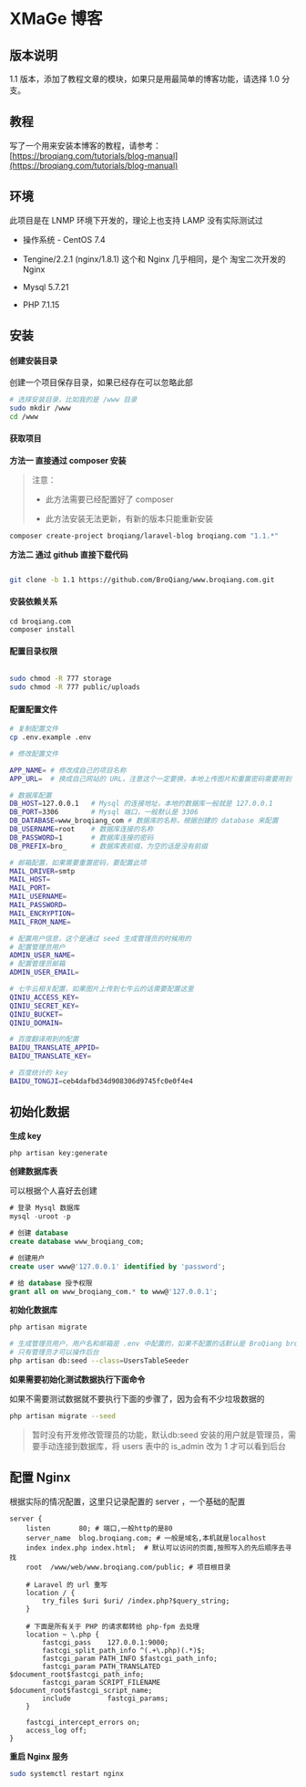 # XMaGe 博客

## 版本说明

1.1 版本，添加了教程文章的模块，如果只是用最简单的博客功能，请选择 1.0 分支。

## 教程

写了一个用来安装本博客的教程，请参考： [https://broqiang.com/tutorials/blog-manual](https://broqiang.com/tutorials/blog-manual)

## 环境

此项目是在 LNMP 环境下开发的，理论上也支持 LAMP 没有实际测试过

- 操作系统 - CentOS 7.4

- Tengine/2.2.1 (nginx/1.8.1) 这个和 Nginx 几乎相同，是个 淘宝二次开发的 Nginx

- Mysql 5.7.21 

- PHP 7.1.15 


## 安装

#### 创建安装目录

创建一个项目保存目录，如果已经存在可以忽略此部

```bash
# 选择安装目录，比如我的是 /www 目录
sudo mkdir /www
cd /www
```

#### 获取项目

__方法一 直接通过 composer 安装__

> 注意：
> 
> - 此方法需要已经配置好了 composer
> 
> - 此方法安装无法更新，有新的版本只能重新安装

```bash
composer create-project broqiang/laravel-blog broqiang.com "1.1.*" 
```

__方法二 通过 github 直接下载代码__

```bash

git clone -b 1.1 https://github.com/BroQiang/www.broqiang.com.git

```

#### 安装依赖关系

```
cd broqiang.com
composer install
```

#### 配置目录权限

```bash

sudo chmod -R 777 storage
sudo chmod -R 777 public/uploads
```

#### 配置配置文件

```bash
# 复制配置文件
cp .env.example .env

# 修改配置文件

APP_NAME= # 修改成自己的项目名称
APP_URL=  # 换成自己网站的 URL，注意这个一定要换，本地上传图片和重置密码需要用到

# 数据库配置
DB_HOST=127.0.0.1   # Mysql 的连接地址，本地的数据库一般就是 127.0.0.1
DB_PORT=3306        # Mysql 端口，一般默认是 3306
DB_DATABASE=www_broqiang_com # 数据库的名称，根据创建的 database 来配置
DB_USERNAME=root    # 数据库连接的名称
DB_PASSWORD=1       # 数据库连接的密码
DB_PREFIX=bro_      # 数据库表前缀，为空的话是没有前缀

# 邮箱配置，如果需要重置密码，要配置此项
MAIL_DRIVER=smtp
MAIL_HOST=
MAIL_PORT=
MAIL_USERNAME=
MAIL_PASSWORD=
MAIL_ENCRYPTION=
MAIL_FROM_NAME=

# 配置用户信息，这个是通过 seed 生成管理员的时候用的
# 配置管理员用户
ADMIN_USER_NAME=
# 配置管理员邮箱
ADMIN_USER_EMAIL=

# 七牛云相关配置，如果图片上传到七牛云的话需要配置这里
QINIU_ACCESS_KEY=
QINIU_SECRET_KEY=
QINIU_BUCKET=
QINIU_DOMAIN=

# 百度翻译用到的配置
BAIDU_TRANSLATE_APPID=
BAIDU_TRANSLATE_KEY=

# 百度统计的 key
BAIDU_TONGJI=ceb4dafbd34d908306d9745fc0e0f4e4
```

## 初始化数据

__生成 key__

```bash
php artisan key:generate
```

__创建数据库表__

可以根据个人喜好去创建

```sql
# 登录 Mysql 数据库
mysql -uroot -p

# 创建 database
create database www_broqiang_com;

# 创建用户
create user www@'127.0.0.1' identified by 'password';

# 给 database 授予权限
grant all on www_broqiang_com.* to www@'127.0.0.1'; 
```

__初始化数据库__

```bash
php artisan migrate

# 生成管理员用户，用户名和邮箱是 .env 中配置的，如果不配置的话默认是 BroQiang broqiang@qq.com
# 只有管理员才可以操作后台
php artisan db:seed --class=UsersTableSeeder
```

__如果需要初始化测试数据执行下面命令__

如果不需要测试数据就不要执行下面的步骤了，因为会有不少垃圾数据的

```bash
php artisan migrate --seed
```

> 暂时没有开发修改管理员的功能，默认db:seed 安装的用户就是管理员，需要手动连接到数据库，将 users 表中的 is_admin 改为 1 才可以看到后台

## 配置 Nginx

根据实际的情况配置，这里只记录配置的 server ，一个基础的配置

```nginx
server {
    listen       80; # 端口,一般http的是80
    server_name  blog.broqiang.com; # 一般是域名,本机就是localhost
    index index.php index.html;  # 默认可以访问的页面,按照写入的先后顺序去寻找
    root  /www/web/www.broqiang.com/public; # 项目根目录

    # Laravel 的 url 重写
    location / {
        try_files $uri $uri/ /index.php?$query_string;
    }

    # 下面是所有关于 PHP 的请求都转给 php-fpm 去处理
    location ~ \.php {
        fastcgi_pass    127.0.0.1:9000;
        fastcgi_split_path_info ^(.+\.php)(.*)$;
        fastcgi_param PATH_INFO $fastcgi_path_info;
        fastcgi_param PATH_TRANSLATED $document_root$fastcgi_path_info;
        fastcgi_param SCRIPT_FILENAME $document_root$fastcgi_script_name;
        include         fastcgi_params;
    }

    fastcgi_intercept_errors on;
    access_log off;
}
```

__重启 Nginx 服务__

```bash
sudo systemctl restart nginx
```


